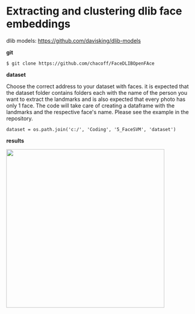 # Extracting and clustering dlib face embeddings

dlib models: https://github.com/davisking/dlib-models

**git**
```
$ git clone https://github.com/chacoff/FaceDLIBOpenFAce
```

**dataset**

Choose the correct address to your dataset with faces. it is expected that the dataset folder contains folders each with the name of the person you want to extract the landmarks and is also expected that every photo has only 1 face. The code will take care of creating a dataframe with the landmarks and the respective face's name. Please see the example in the repository.

```
dataset = os.path.join('c:/', 'Coding', '5_FaceSVM', 'dataset')
```

**results**

<image src='https://github.com/chacoff/FaceDLIBOpenFAce/blob/main/models/dataset_git.png' width='420'>
